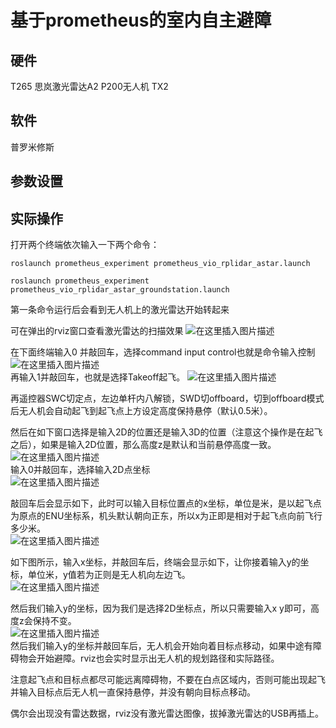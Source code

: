 ﻿# 基于prometheus的室内自主避障

## 硬件
T265
思岚激光雷达A2
P200无人机
TX2
## 软件
普罗米修斯

## 参数设置

## 实际操作
打开两个终端依次输入一下两个命令：
```
roslaunch prometheus_experiment prometheus_vio_rplidar_astar.launch
```
```
roslaunch prometheus_experiment prometheus_vio_rplidar_astar_groundstation.launch
```
第一条命令运行后会看到无人机上的激光雷达开始转起来

可在弹出的rviz窗口查看激光雷达的扫描效果
![在这里插入图片描述](https://img-blog.csdnimg.cn/20201218085907850.png)


在下面终端输入0 并敲回车，选择command input control也就是命令输入控制
![在这里插入图片描述](https://img-blog.csdnimg.cn/20201218083958833.png)<br/>
再输入1并敲回车，也就是选择Takeoff起飞。
![在这里插入图片描述](https://img-blog.csdnimg.cn/2020121808405157.png)

再遥控器SWC切定点，左边单杆内八解锁，SWD切offboard，切到offboard模式后无人机会自动起飞到起飞点上方设定高度保持悬停（默认0.5米）。

然后在如下窗口选择是输入2D的位置还是输入3D的位置（注意这个操作是在起飞之后），如果是输入2D位置，那么高度z是默认和当前悬停高度一致。
![在这里插入图片描述](https://img-blog.csdnimg.cn/20201218083323815.png)<br/>
输入0并敲回车，选择输入2D点坐标<br/>
![在这里插入图片描述](https://img-blog.csdnimg.cn/20201218084744396.png)<br/>

敲回车后会显示如下，此时可以输入目标位置点的x坐标，单位是米，是以起飞点为原点的ENU坐标系，机头默认朝向正东，所以x为正即是相对于起飞点向前飞行多少米。<br/>
![在这里插入图片描述](https://img-blog.csdnimg.cn/20201218084843230.png)<br/>

如下图所示，输入x坐标，并敲回车后，终端会显示如下，让你接着输入y的坐标，单位米，y值若为正则是无人机向左边飞。<br/>
![在这里插入图片描述](https://img-blog.csdnimg.cn/20201218085104287.png)<br/>

然后我们输入y的坐标，因为我们是选择2D坐标点，所以只需要输入x y即可，高度z会保持不变。<br/>
![在这里插入图片描述](https://img-blog.csdnimg.cn/20201218085241219.png)<br/>
然后我们输入y的坐标并敲回车后，无人机会开始向着目标点移动，如果中途有障碍物会开始避障。rviz也会实时显示出无人机的规划路径和实际路径。

注意起飞点和目标点都尽可能远离障碍物，不要在白点区域内，否则可能出现起飞并输入目标点后无人机一直保持悬停，并没有朝向目标点移动。

偶尔会出现没有雷达数据，rviz没有激光雷达图像，拔掉激光雷达的USB再插上。




